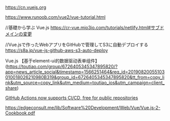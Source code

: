 https://cn.vuejs.org


https://www.runoob.com/vue2/vue-tutorial.html

//基礎から学ぶ Vue.js
https://cr-vue.mio3io.com/tutorials/netlify.html#サブドメインの変更

//Vue.jsで作ったWebアプリをGitHubで管理してS3に自動デプロイする
https://s8a.jp/vue-js-github-aws-s3-auto-deploy


Vue.js
【基于element-ui的数据驱动表单组件】(https://toutiao.com/group/6726405345347895820/?app=news_article_social&timestamp=1566251464&req_id=20190820055103010018026210980B319&group_id=6726405345347895820&tt_from=copy_link&utm_source=copy_link&utm_medium=toutiao_ios&utm_campaign=client_share)


[GitHub Actions now supports CI/CD, free for public repositories](https://www.infoq.cn/article/D0mTaPbgpBHF3r-Cuvf3)



https://edgeconsult.me/lib/Software%20Development/Web/Vue/Vue.js-2-Cookbook.pdf
